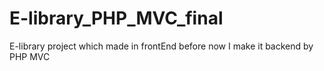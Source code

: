 # E-library_PHP_MVC_final
E-library project which made in frontEnd before now I make it backend by PHP MVC
